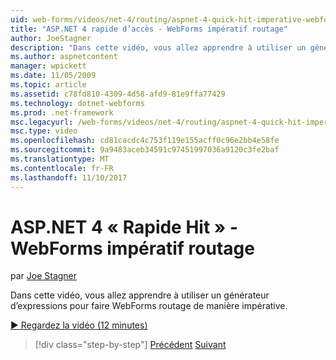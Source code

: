 ```yaml
---
uid: web-forms/videos/net-4/routing/aspnet-4-quick-hit-imperative-webforms-routing
title: "ASP.NET 4 rapide d’accès - WebForms impératif routage"
author: JoeStagner
description: "Dans cette vidéo, vous allez apprendre à utiliser un générateur d’expressions pour faire WebForms routage de manière impérative."
ms.author: aspnetcontent
manager: wpickett
ms.date: 11/05/2009
ms.topic: article
ms.assetid: c78fd810-4309-4d58-afd9-81e9ffa77429
ms.technology: dotnet-webforms
ms.prod: .net-framework
msc.legacyurl: /web-forms/videos/net-4/routing/aspnet-4-quick-hit-imperative-webforms-routing
msc.type: video
ms.openlocfilehash: cd81cacdc4c753f119e155acff0c96e2bb4e58fe
ms.sourcegitcommit: 9a9483aceb34591c97451997036a9120c3fe2baf
ms.translationtype: MT
ms.contentlocale: fr-FR
ms.lasthandoff: 11/10/2017
---
```

<a name="aspnet-4-quick-hit---imperative-webforms-routing"></a>ASP.NET 4 « Rapide Hit » - WebForms impératif routage
====================
par [Joe Stagner](https://github.com/JoeStagner)

Dans cette vidéo, vous allez apprendre à utiliser un générateur d’expressions pour faire WebForms routage de manière impérative. 

[&#9654; Regardez la vidéo (12 minutes)](https://channel9.msdn.com/Blogs/ASP-NET-Site-Videos/aspnet-4-quick-hit-imperative-webforms-routing)

>[!div class="step-by-step"]
[Précédent](aspnet-4-quick-hit-permanent-redirect.md)
[Suivant](aspnet-4-quick-hit-declarative-webforms-routing.md)
